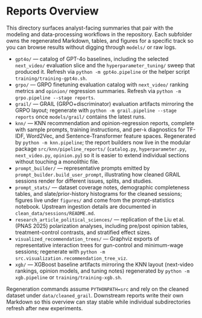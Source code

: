 # Reports Overview

This directory surfaces analyst-facing summaries that pair with the modeling and data-processing workflows in the repository. Each subfolder owns the regenerated Markdown, tables, and figures for a specific track so you can browse results without digging through `models/` or raw logs.

- `gpt4o/` — catalog of GPT-4o baselines, including the selected `next_video/` evaluation slice and the `hyperparameter_tuning/` sweep that produced it. Refresh via `python -m gpt4o.pipeline` or the helper script `training/training-gpt4o.sh`.
- `grpo/` — GRPO finetuning evaluation catalog with `next_video/` ranking metrics and `opinion/` regression summaries. Refresh via `python -m grpo.pipeline --stage reports`.
- `grail/` — GRAIL (GRPO+discriminator) evaluation artifacts mirroring the GRPO layout; regenerate with `python -m grail.pipeline --stage reports` once `models/grail/` contains the latest runs.
- `knn/` — KNN recommendation and opinion-regression reports, complete with sample prompts, training instructions, and per-`k` diagnostics for TF-IDF, Word2Vec, and Sentence-Transformer feature spaces. Regenerated by `python -m knn.pipeline`; the report builders now live in the modular package `src/knn/pipeline_reports/` (`catalog.py`, `hyperparameter.py`, `next_video.py`, `opinion.py`) so it is easier to extend individual sections without touching a monolithic file.
- `prompt_builder/` — representative prompts emitted by `prompt_builder.build_user_prompt`, illustrating how cleaned GRAIL sessions render for different issues, splits, and studies.
- `prompt_stats/` — dataset coverage notes, demographic completeness tables, and slate/prior-history histograms for the cleaned sessions; figures live under `figures/` and come from the prompt-statistics notebook. Upstream ingestion details are documented in `clean_data/sessions/README.md`.
- `research_article_political_sciences/` — replication of the Liu et al. (PNAS 2025) polarization analyses, including pre/post opinion tables, treatment-control contrasts, and stratified effect sizes.
- `visualized_recommendation_trees/` — Graphviz exports of representative interaction trees for gun-control and minimum-wage sessions; regenerate with `python -m src.visualization.recommendation_tree_viz`.
- `xgb/` — XGBoost baseline artifacts mirroring the KNN layout (next-video rankings, opinion models, and tuning notes) regenerated by `python -m xgb.pipeline` or `training/training-xgb.sh`.

Regeneration commands assume `PYTHONPATH=src` and rely on the cleaned dataset under `data/cleaned_grail`. Downstream reports write their own Markdown so this overview can stay stable while individual subdirectories refresh after new experiments.

